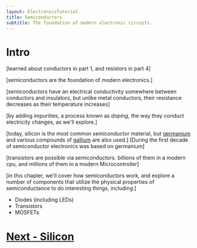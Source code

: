 ```yaml
---
layout: ElectronicsTutorial
title: Semiconductors
subtitle: The foundation of modern electronic circuits.
---
```


# Intro

[learned about conductors in part 1, and resistors in part 4]

[semiconductors are the foundation of modern electronics.]

[semiconductors have an electrical conductivity somewhere between conductors and insulators, but unlike metal conductors, their resistance decreases as their temperature increases]

[by adding impurities, a process known as _doping_, the way they conduct electricity changes, as we'll explore.]

[today, silicon is the most common semiconductor material, but [germanium](https://en.wikipedia.org/wiki/Germanium) and various compounds of [gallium](https://en.wikipedia.org/wiki/Gallium) are also used.] [During the first decade of semiconductor electronics was based on germanium]

[transistors are possible via semiconductors. billions of them in a modern cpu, and millions of them in a modern Microcontroller]

[in this chapter, we'll cover how semiconductors work, and explore a number of components that utilize the physical properties of semiconductance to do interesting things, including:]

* Diodes (including LEDs)
* Transistors
* MOSFETs

# [Next - Silicon](../Silicon)

